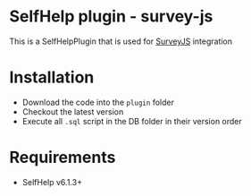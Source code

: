 # SelfHelp plugin - survey-js

This is a SelfHelpPlugin that is used for [SurveyJS](https://surveyjs.io) integration


# Installation

 - Download the code into the `plugin` folder
 - Checkout the latest version 
 - Execute all `.sql` script in the DB folder in their version order

# Requirements

 - SelfHelp v6.1.3+
